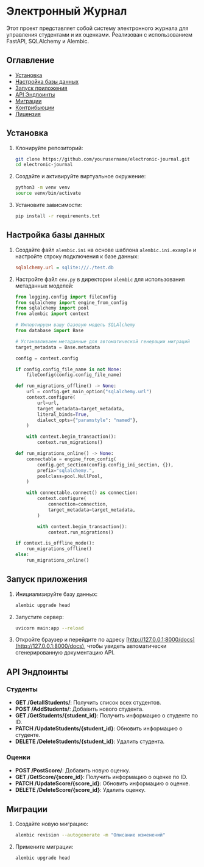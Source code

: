 
# Электронный Журнал

Этот проект представляет собой систему электронного журнала для управления студентами и их оценками. Реализован с использованием FastAPI, SQLAlchemy и Alembic.

## Оглавление

- [Установка](#установка)
- [Настройка базы данных](#настройка-базы-данных)
- [Запуск приложения](#запуск-приложения)
- [API Эндпоинты](#api-эндпоинты)
- [Миграции](#миграции)
- [Контрибьюции](#контрибьюции)
- [Лицензия](#лицензия)

## Установка

1. Клонируйте репозиторий:
    ```sh
    git clone https://github.com/yourusername/electronic-journal.git
    cd electronic-journal
    ```

2. Создайте и активируйте виртуальное окружение:
    ```sh
    python3 -m venv venv
    source venv/bin/activate
    ```

3. Установите зависимости:
    ```sh
    pip install -r requirements.txt
    ```

## Настройка базы данных

1. Создайте файл `alembic.ini` на основе шаблона `alembic.ini.example` и настройте строку подключения к базе данных:
    ```ini
    sqlalchemy.url = sqlite:///./test.db
    ```

2. Настройте файл `env.py` в директории `alembic` для использования метаданных моделей:
    ```python
    from logging.config import fileConfig
    from sqlalchemy import engine_from_config
    from sqlalchemy import pool
    from alembic import context

    # Импортируем вашу базовую модель SQLAlchemy
    from database import Base

    # Устанавливаем метаданные для автоматической генерации миграций
    target_metadata = Base.metadata

    config = context.config

    if config.config_file_name is not None:
        fileConfig(config.config_file_name)

    def run_migrations_offline() -> None:
        url = config.get_main_option("sqlalchemy.url")
        context.configure(
            url=url,
            target_metadata=target_metadata,
            literal_binds=True,
            dialect_opts={"paramstyle": "named"},
        )

        with context.begin_transaction():
            context.run_migrations()

    def run_migrations_online() -> None:
        connectable = engine_from_config(
            config.get_section(config.config_ini_section, {}),
            prefix="sqlalchemy.",
            poolclass=pool.NullPool,
        )

        with connectable.connect() as connection:
            context.configure(
                connection=connection,
                target_metadata=target_metadata,
            )

            with context.begin_transaction():
                context.run_migrations()

    if context.is_offline_mode():
        run_migrations_offline()
    else:
        run_migrations_online()
    ```

## Запуск приложения

1. Инициализируйте базу данных:
    ```sh
    alembic upgrade head
    ```

2. Запустите сервер:
    ```sh
    uvicorn main:app --reload
    ```

3. Откройте браузер и перейдите по адресу [http://127.0.0.1:8000/docs](http://127.0.0.1:8000/docs), чтобы увидеть автоматически сгенерированную документацию API.

## API Эндпоинты

### Студенты

- **GET /GetallStudents/**: Получить список всех студентов.
- **POST /AddStudents/**: Добавить нового студента.
- **GET /GetStudents/{student_id}**: Получить информацию о студенте по ID.
- **PATCH /UpdateStudents/{student_id}**: Обновить информацию о студенте.
- **DELETE /DeleteStudents/{student_id}**: Удалить студента.

### Оценки

- **POST /PostScore/**: Добавить новую оценку.
- **GET /GetScore/{score_id}**: Получить информацию о оценке по ID.
- **PATCH /UpdateScore/{score_id}**: Обновить информацию о оценке.
- **DELETE /DeleteScore/{score_id}**: Удалить оценку.

## Миграции

1. Создайте новую миграцию:
    ```sh
    alembic revision --autogenerate -m "Описание изменений"
    ```

2. Примените миграции:
    ```sh
    alembic upgrade head
    ```

